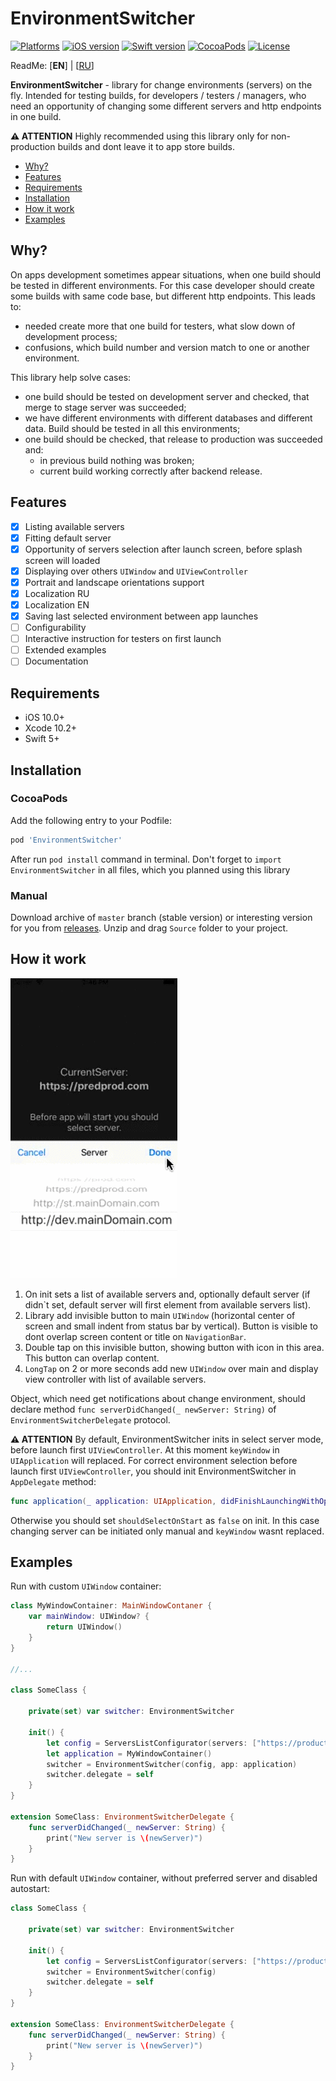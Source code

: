# EnvironmentSwitcher

[![Platforms](https://img.shields.io/cocoapods/p/EnvironmentSwitcher)](https://developer.apple.com/ios/) [![iOS version](https://img.shields.io/badge/ios-10.0-blue)](https://developer.apple.com/ios/) [![Swift version](https://img.shields.io/badge/Swift-5.0-blue.svg?style=flat)](https://developer.apple.com/swift/) [![CocoaPods](https://img.shields.io/cocoapods/v/EnvironmentSwitcher.svg)](https://cocoapods.org/pods/EnvironmentSwitcher) [![License](https://img.shields.io/cocoapods/l/EnvironmentSwitcher?color=blue)](https://raw.githubusercontent.com/AeroAgency/EnvironmentSwitcher/master/LICENSE.md)

ReadMe: [**EN**] | [[RU](README_RU.md)]

**EnvironmentSwitcher** - library for change environments (servers) on the fly.
Intended for testing builds, for developers / testers / managers, who need an opportunity of changing some different servers and http endpoints in one build.

**⚠️️ ATTENTION** Highly recommended using this library only for non-production builds and dont leave it to app store builds.

- [Why?](#why?)
- [Features](#Features)
- [Requirements](#requirements)
- [Installation](#installation)
- [How it work](#how-it-work)
- [Examples](#examples)

## Why?
On apps development sometimes appear situations, when one build should be tested in different environments.
For this case developer should create some builds with same code base, but different http endpoints. This leads to:
- needed create more that one build for testers, what slow down of development process; 
- confusions, which build number and version match to one or another environment.

This library help solve cases:
- one build should be tested on development server and checked, that merge to stage server was succeeded;
- we have different environments with different databases and different data. Build should be tested in all this environments;
- one build should be checked, that release to production was succeeded and:
  - in previous build nothing was broken;
  - current build working correctly after backend release.

## Features
- [x] Listing available servers
- [x] Fitting default server
- [x] Opportunity of servers selection after launch screen, before splash screen will loaded
- [x] Displaying over others `UIWindow` and `UIViewController`
- [x] Portrait and landscape orientations support
- [x] Localization RU
- [x] Localization EN
- [x] Saving last selected environment between app launches
- [ ] Configurability
- [ ] Interactive instruction for testers on first launch
- [ ] Extended examples
- [ ] Documentation

## Requirements
- iOS 10.0+
- Xcode 10.2+
- Swift 5+

## Installation
### CocoaPods
Add the following entry to your Podfile:
```rb
pod 'EnvironmentSwitcher'
```
After run `pod install` command in terminal.
Don't forget to `import EnvironmentSwitcher` in all files, which you planned using this library

### Manual
Download archive of `master` branch (stable version) or interesting version for you from [releases](https://github.com/AeroAgency/EnvironmentSwitcher/releases).
Unzip and drag `Source` folder to your project.

## How it work

![](preview.gif)

1. On init sets a list of available servers and, optionally default server (if didn`t set, default server will first element from available servers list).
2. Library add invisible button  to main `UIWindow` (horizontal center of screen and small indent from status bar by vertical).
Button is visible to dont overlap screen content or title on `NavigationBar`.
3. Double tap on this invisible button, showing button with icon in this area. This button can overlap content.
4. `LongTap` on 2 or more seconds add new `UIWindow` over main and display view controller with list of available servers.

Object, which need get notifications about change environment, should declare method `func serverDidChanged(_ newServer: String)` of `EnvironmentSwitcherDelegate` protocol.

**⚠️️ ATTENTION** By default, EnvironmentSwitcher inits in select server mode, before launch first `UIViewController`. At this moment `keyWindow` in `UIApplication` will replaced.
For correct environment selection before launch first `UIViewController`, you should init EnvironmentSwitcher in `AppDelegate` method:
```swift
func application(_ application: UIApplication, didFinishLaunchingWithOptions launchOptions: [UIApplication.LaunchOptionsKey: Any]?) -> Bool
```
Otherwise you should set `shouldSelectOnStart` as `false` on init. In this case changing server can be initiated only manual and `keyWindow` wasnt replaced.

## Examples
Run with custom `UIWindow` container:
```swift
class MyWindowContainer: MainWindowContaner {
    var mainWindow: UIWindow? {
        return UIWindow()
    }
}

//...

class SomeClass {

    private(set) var switcher: EnvironmentSwitcher
    
    init() {
        let config = ServersListConfigurator(servers: ["https://production.com", "https://stage.com", "https://develop.com"], current: "https://stage.com")
        let application = MyWindowContainer()
        switcher = EnvironmentSwitcher(config, app: application)
        switcher.delegate = self
    }
}

extension SomeClass: EnvironmentSwitcherDelegate {
    func serverDidChanged(_ newServer: String) {
        print("New server is \(newServer)")
    }
}
```
Run with default `UIWindow` container, without preferred server and disabled autostart:
```swift
class SomeClass {

    private(set) var switcher: EnvironmentSwitcher
    
    init() {
        let config = ServersListConfigurator(servers: ["https://production.com", "https://stage.com", "https://develop.com"], shouldSelectOnStart: false)
        switcher = EnvironmentSwitcher(config)
        switcher.delegate = self
    }
}

extension SomeClass: EnvironmentSwitcherDelegate {
    func serverDidChanged(_ newServer: String) {
        print("New server is \(newServer)")
    }
}
```
